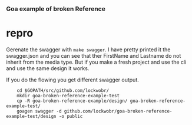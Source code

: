 ### Goa example of broken Reference

# repro
Gerenate the swagger with `make swagger`. I have pretty printed it the swagger.json and you can see that ther FirstName and Lastname do not inherit from the media type. But if you make a fresh project and use the cli and use the same design it works.

If you do the flowing you get different swagger output.

```
    cd $GOPATH/src/github.com/lockwobr/
    mkdir goa-broken-reference-example-test
    cp -R goa-broken-reference-example/design/ goa-broken-reference-example-test/
    goagen swagger -d github.com/lockwobr/goa-broken-reference-example-test/design -o public

```